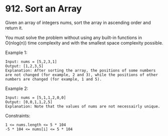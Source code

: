 # 912. Sort an Array

Given an array of integers nums, sort the array in ascending order and return it.

You must solve the problem without using any built-in functions in O(nlog(n)) time complexity and with the smallest space complexity possible.

 

Example 1:

    Input: nums = [5,2,3,1]
    Output: [1,2,3,5]
    Explanation: After sorting the array, the positions of some numbers are not changed (for example, 2 and 3), while the positions of other numbers are changed (for example, 1 and 5).

Example 2:

    Input: nums = [5,1,1,2,0,0]
    Output: [0,0,1,1,2,5]
    Explanation: Note that the values of nums are not necessairly unique.

 

Constraints:

    1 <= nums.length <= 5 * 104
    -5 * 104 <= nums[i] <= 5 * 104
